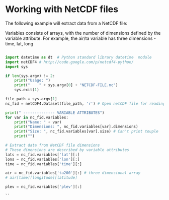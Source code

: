 # Working with NetCDF files

The following example will extract data from a NetCDF file:

Variables consists of arrays, with the number of dimensions defined by the variable attribute. For example, the air/ta variable has three dimensions - time, lat, long

```python

import datetime as dt  # Python standard library datetime  module
import netCDF4 # http://code.google.com/p/netcdf4-python/
import sys

if len(sys.argv) != 2:
    print("Usage: ")
    print("    " + sys.argv[0] + "NETCDF-FILE.nc")
    sys.exit(1)

file_path = sys.argv[1]
nc_fid = netCDF4.Dataset(file_path, 'r') # Open netCDF file for reading

print(" -------------- VARIABLE ATTRIBUTES")
for var in nc_fid.variables:
    print("Name: " + var)
    print("Dimensions: ", nc_fid.variables[var].dimensions)
    print("Size: ", nc_fid.variables[var].size) # Can't print touple
    print("")

# Extract data from NetCDF file dimensions
# These dimensions are described by variable attributes
lats = nc_fid.variables['lat'][:] 
lons = nc_fid.variables['lon'][:]
time = nc_fid.variables['time'][:]

air = nc_fid.variables['ta200'][:] # three dimensional array
# air[time][longitude][latitude]

plev = nc_fid.variables['plev'][:]

``

